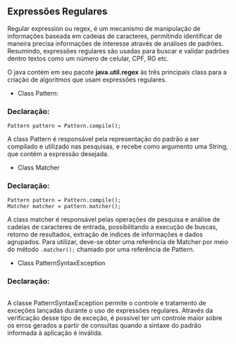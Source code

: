 ## Expressões Regulares

Regular expression ou regex, é um mecanismo de manipulação de informações baseada
em cadeias de caracteres, permitindo identificar de maneira precisa informações de 
interesse através de análises de padrões. Resumindo, expressões regulares são usadas 
para buscar e validar padrões dentro textos como um número de celular, CPF, RG etc.

O java contém em seu pacote **java.util.regex** às três principais class para a criação
de algoritmos que usam expressões regulares.

* Class Pattern:

### Declaração: ###
  `Pattern pattern = Pattern.compile();`

A class Pattern é responsável pela representação do padrão a ser compilado e utilizado nas
pesquisas, e recebe como argumento uma String, que contém a expressão desejada.

* Class Matcher

### Declaração: ###

```
Pattern pattern = Pattern.compile();
Matcher matcher = pattern.matcher();
```

A class matcher é responsável pelas operações de pesquisa e análise de cadeias de caracteres
de entrada, possibilitando a execução de buscas, retorno de resultados, extração de indices de
informações e dados agrupados. Para utilizar, deve-se obter uma referência de Matcher por meio 
do método `.matcher();` chamado por uma referência de Pattern.

* Class PatternSyntaxException

### Declaração: ###

```

```

A classe PatternSyntaxException permite o controle e tratamento de exceções lançadas durante o uso
de expressões regulares. Através da verificação desse tipo de exceção, é possível ter um controle 
maior sobre os erros gerados a partir de consultas quando a sintaxe do padrão informada à aplicação
é inválida. 

